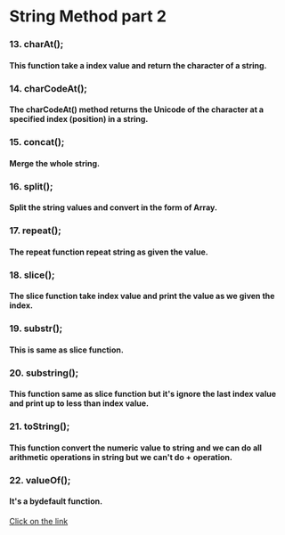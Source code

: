 # String Method part 2
### 13. charAt();
#### This function take a index value and return the character of a string.
### 14. charCodeAt();
#### The charCodeAt() method returns the Unicode of the character at a specified index (position) in a string.
### 15. concat();
#### Merge the whole string.
### 16. split();
#### Split the string values and convert in the form of Array.
### 17. repeat();
#### The repeat function repeat string as given the value.
### 18. slice();
#### The slice function take index value and print the value as we given the index.
### 19. substr();
#### This is same as slice function.
### 20. substring();
#### This function same as slice function but it's ignore the last index value and print up to less than index value.
### 21. toString();
#### This function convert the numeric value to string and we can do all arithmetic operations in string but we can't do + operation.
### 22. valueOf();
#### It's a bydefault function.
[Click on the link](../js/56.string%20method.js)
